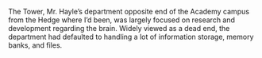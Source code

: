 The Tower, Mr. Hayle’s department opposite end of the Academy campus from the Hedge where I’d been, was largely focused on research and development regarding the brain.  Widely viewed as a dead end, the department had defaulted to handling a lot of information storage, memory banks, and files.
